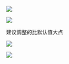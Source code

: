 

![](https://gitee.com/hxc8/images8/raw/master/img/202407191055207.jpg)



![](https://gitee.com/hxc8/images8/raw/master/img/202407191055643.jpg)

建议调整的比默认值大点



![](https://gitee.com/hxc8/images8/raw/master/img/202407191055297.jpg)





![](https://gitee.com/hxc8/images8/raw/master/img/202407191055369.jpg)

